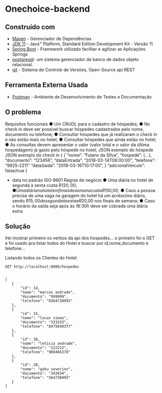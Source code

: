 # Onechoice-backend


## Construído com

* 	[Maven](https://maven.apache.org/) - Gerenciador de Dependências
* 	[JDK 11](http://www.oracle.com/technetwork/java/javase/downloads/jdk11-downloads-2133151.html) - Java™️ Platform, Standard Edition Development Kit - Versão 11
* 	[Spring Boot](https://spring.io/projects/spring-boot) - Framework utilizado facilitar e agilizar as Aplicações Springs
* 	[postgresql](https://www.postgresql.org/download/)-  um sistema gerenciador de banco de dados objeto relacional.
* 	[git](https://git-scm.com/) - Sistema de Controle de Versões, Open-Source
api REST

## Ferramenta Externa Usada

* [Postman](https://www.getpostman.com/) - Ambiente de Desenvolvimento de Testes e Documentação

## O problema
Requisitos funcionais
● Um CRUDL para o cadastro de hóspedes;
● No check in deve ser possível buscar hóspedes cadastrados pelo nome, documento
ou telefone;
● Consultar hóspedes que já realizaram o check in e não estão mais no hotel;
● Consultar hóspedes que ainda estão no hotel;
● As consultas devem apresentar o valor (valor total e o valor da última hospedagem)
já gasto pelo hóspede no hotel;
JSON exemplo do hóspede JSON exemplo do check in
{ {
“nome”: “Fulano da SIlva”, “hospede”: {...},
“documento”: “123456”, “dataEntrada”: “2018-03-14T08:00:00”,
“telefone”: “9925-2211” “dataSaida”: “2018-03-16T10:17:00”,
} “adicionalVeiculo”: false/true
}
* data no padrão ISO-8601
Regras de negócio
● Uma diária no hotel de segunda à sexta custa R$120,00;
● Uma diária no hotel em finais de semana custa R$150,00;
● Caso a pessoa precise de uma vaga na garagem do hotel há um acréscimo diário,
sendo R$15,00 de segunda à sexta e R$20,00 nos finais de semana;
● Caso o horário da saída seja após às 16:30h deve ser cobrada uma diária extra

## Solução
 Irei mostrar primeiro  os verbos da api dos hospedes...
 o primeiro foi o GET e foi usado pra listar todos do Hotel e buscar por id,nome,documento e telefone...
 
 Listando todos os Clientes do Hotel:
 
 ````
GET http://localhost:8080/hospedes


[
    {
        "id": 14,
        "nome": "marcos andrade",
        "documento": "999999",
        "telefone": "8364738993"
    },
    {
        "id": 15,
        "nome": "lucas simao",
        "documento": "333333",
        "telefone": "8475649377"
    },
    {
        "id": 16,
        "nome": "leticia andrade",
        "documento": "222222",
        "telefone": "908466378"
    },
    {
        "id": 20,
        "nome": "goku severino",
        "documento": "343434",
        "telefone": "564738493"
    }
]

````
 
